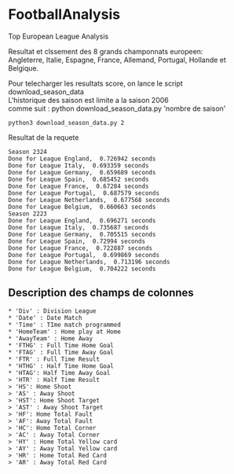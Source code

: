 # FootballAnalysis
Top European League Analysis

Resultat et clssement des 8 grands champonnats europeen: \
Angleterre, Italie, Espagne, France, Allemand, Portugal, Hollande et Belgique.

Pour telecharger les resultats score, on lance le script download_season_data\
L'historique des saison est limite a la saison 2006\
comme suit : python download_season_data.py 'nombre de saison'
```
python3 download_season_data.py 2
```
Resultat de la requete
```
Season 2324
Done for League England,  0.726942 seconds
Done for League Italy,  0.693359 seconds
Done for League Germany,  0.659689 seconds
Done for League Spain,  0.685452 seconds
Done for League France,  0.67284 seconds
Done for League Portugal,  0.687579 seconds
Done for League Netherlands,  0.677568 seconds
Done for League Belgium,  0.660663 seconds
Season 2223
Done for League England,  0.696271 seconds
Done for League Italy,  0.735687 seconds
Done for League Germany,  0.705515 seconds
Done for League Spain,  0.72994 seconds
Done for League France,  0.722887 seconds
Done for League Portugal,  0.699869 seconds
Done for League Netherlands,  0.713196 seconds
Done for League Belgium,  0.704222 seconds
```

## Description des champs de colonnes
```
* 'Div' : Division League
* 'Date' : Date Match
* 'Time' : TIme match programmed
* 'HomeTeam' : Home play at Home
* 'AwayTeam' : Home Away
* 'FTHG' : Full Time Home Goal
* 'FTAG' : Full Time Away Goal
* 'FTR' : Full Time Result
* 'HTHG' : Half Time Home Goal
* 'HTAG': Half Time Away Goal
> 'HTR' : Half Time Result
> 'HS': Home Shoot
> 'AS' : Away Shoot
> 'HST': Home Shoot Target
> 'AST' : Away Shoot Target
> 'HF': Home Total Fault 
> 'AF': Away Total Fault
> 'HC': Home Total Corner
> 'AC' : Away Total Corner
> 'HY' : Home Total Yellow card
> 'AY' : Away Total Yellow card
> 'HR' : Home Total Red Card
> 'AR' : Away Total Red Card
```